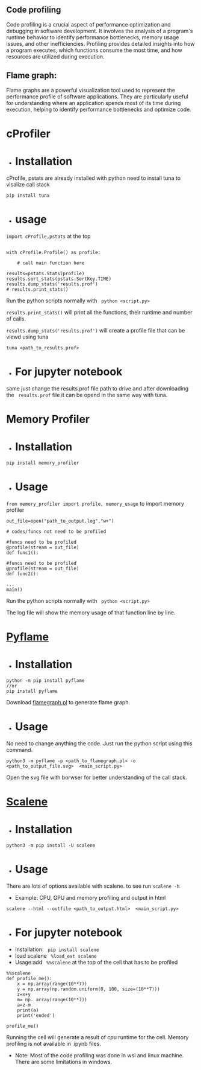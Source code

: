 ## Code profiling
Code profiling is a crucial aspect of performance optimization and debugging in software development. It involves the analysis of a program's runtime behavior to identify performance bottlenecks, memory usage issues, and other inefficiencies. Profiling provides detailed insights into how a program executes, which functions consume the most time, and how resources are utilized during execution.
## Flame graph:
Flame graphs are a powerful visualization tool used to represent the performance profile of software applications. They are particularly useful for understanding where an application spends most of its time during execution, helping to identify performance bottlenecks and optimize code.
# cProfiler
* # Installation
cProfile, pstats are already installed with python need to install tuna to visalize call stack
``` console 
pip install tuna
``` 

* # usage
` import cProfile,pstats ` at the top
``` console

with cProfile.Profile() as profile: 

    # call main function here 

results=pstats.Stats(profile)
results.sort_stats(pstats.SortKey.TIME)
results.dump_stats('results.prof')
# results.print_stats()
```
Run the python scripts normally with ` python <script.py>`

` results.print_stats() ` will print all the functions, their runtime and number of calls.

` results.dump_stats('results.prof') ` will create a profile file that can be viewd using tuna
``` console
tuna <path_to_results.prof>
```
* # For jupyter notebook
same just change the results.prof file path to drive and after downloading the ` results.prof` file it can be opend in the same way with tuna.
# Memory Profiler

* # Installation
```console
pip install memory_profiler
```
* # Usage
` from memory_profiler import profile, memory_usage ` to import memory profiler
``` console
out_file=open("path_to_output.log","w+")

# codes/funcs not need to be profiled

#funcs need to be profiled
@profile(stream = out_file)
def func1():

#funcs need to be profiled
@profile(stream = out_file)
def func2():

...
main()
```
Run the python scripts normally with ` python <script.py>`

The log file will show the memory usage of that function line by line.

# [Pyflame](https://pypi.org/project/pyflame/)
* # Installation
``` console
python -m pip install pyflame 
//or 
pip install pyflame
```
Download [flamegraph.pl](https://github.com/brendangregg/FlameGraph/blob/master/flamegraph.pl) to generate flame graph.
* # Usage
No need to change anything the code. Just run the python script using this command.
``` console
python3 -m pyflame -p <path_to_flamegraph.pl> -o <path_to_output_file.svg>  <main_script.py>
```
Open the svg file with borwser for better understanding of the call stack.

# [Scalene](https://pypi.org/project/scalene/0.7.13/)
* # Installation
``` console
python3 -m pip install -U scalene
```
* # Usage
There are lots of options available with scalene.
to see run ` scalene -h `

- Example: CPU, GPU and memory profiling and output in html
``` console
scalene --html --outfile <path_to_output.html>  <main_script.py>
```
* # For jupyter notebook
* Installation:
` pip install scalene`
* load scalene ` %load_ext scalene`
* Usage:add ` %%scalene` at the top of the cell that has to be profiled
``` console
%%scalene
def profile_me():
    x = np.array(range(10**7))
    y = np.array(np.random.uniform(0, 100, size=(10**7)))
    z=x+y
    m= np. array(range(10**7))
    a=z-m
    print(a)
    print('ended')

profile_me()
```
Running the cell will generate a result of cpu runtime for the cell. Memory profiling is not available in .ipynb files. 

- Note: Most of the code profiling was done in wsl and linux machine. There are some limitations in windows. 

